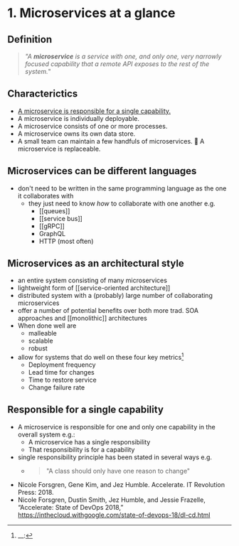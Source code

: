 # 1. Microservices at a glance

## Definition
> *"A **microservice** is a service with one, and only one, very narrowly focused capability that a remote API exposes to the rest of the system.*"

## Characterictics
- [A microservice is responsible for a single capability.](#responsible-for-a-single-capability)
- A microservice is individually deployable.
- A microservice consists of one or more processes.
- A microservice owns its own data store.
- A small team can maintain a few handfuls of microservices.  A microservice is replaceable.

## Microservices can be different languages
- don't need to be written in the same programming language as the one it collaborates with
  - they just need to know *how* to collaborate with one another e.g.
    - [[queues]]
    - [[service bus]]
    - [[gRPC]]
    - GraphQL
    - HTTP (most often)

## Microservices as an architectural style
  - an entire system consisting of many microservices
  - lightweight form of [[service-oriented architecture]]
  - distributed system with a (probably) large number of collaborating microservices
  - offer a number of potential benefits over both more trad. SOA approaches and [[monolithic]] architectures
  - When done well are
    - malleable
    - scalable
    - robust
  - allow for systems that do well on these four key metrics[^1] 
    - Deployment frequency
    - Lead time for changes
    - Time to restore service
    - Change failure rate

## Responsible for a single capability
- A microservice is responsible for one and only one capability in the overall system e.g.:
  - A microservice has a single responsibility
  - That responsibility is for a capability
- single responsibility principle has been stated in several ways e.g.
  - > "A class should only have one reason to change"




[^1]: __:
- Nicole Forsgren, Gene Kim, and Jez Humble. Accelerate. IT Revolution Press: 2018.
- Nicole Forsgren, Dustin Smith, Jez Humble, and Jessie Frazelle, “Accelerate: State of DevOps 2018,” https://inthecloud.withgoogle.com/state-of-devops-18/dl-cd.html
